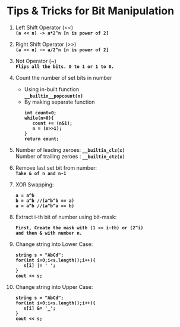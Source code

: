 # Tips & Tricks for Bit Manipulation


1) Left Shift Operator (<<) <br>
   <b> ```(a << n) -> a*2^n [n is power of 2]``` </b>
   
2) Right Shift Operator (>>) <br>
   <b> ```(a >> n) -> a/2^n [n is power of 2]``` </b>

3) Not Operator (~) <br>
   <b> ```Flips all the bits. 0 to 1 or 1 to 0.``` </b>
   
4) Count the number of set bits in number
   * Using in-built function <br>
      <b> ```__builtin__popcount(n)``` </b> <br>
   * By making separate function <br>
      <b>
      ```
      int count=0;
      while(n>0){
         count += (n&1);
         n = (n>>1);
      }
      return count;
      ```
      </b>
          
5) Number of leading zeroes: <b> ```__builtin_clz(x)``` </b><br>
   Number of trailing zeroes : <b> ```__builtin_ctz(x)``` </b> 
      
6) Remove last set bit from number: <br> <b>
   ``` Take & of n and n-1 ``` </b>

7) XOR Swapping: <br>
   <b>
   ```
   a = a^b
   b = a^b //(a^b^b == a)
   a = a^b //(a^b^a == b)
   ```
   </b>
   
8) Extract i-th bit of number using bit-mask: <br>
   <b>
   ```
   First, Create the mask with (1 << i-th) or (2^i)
   and then & with number n.
   ```
   </b>

9) Change string into Lower Case: <br>
   <b>
   ```
   string s = "AbCd";
   for(int i=0;i<s.length();i++){
      s[i] |= ' ';
   }
   cout << s;
   ```
   </b>

10) Change string into Upper Case: <br>
    <b>
    ```
    string s = "AbCd";
    for(int i=0;i<s.length();i++){
       s[i] &= '_';
    }
    cout << s;
    ```
    </b>
  
